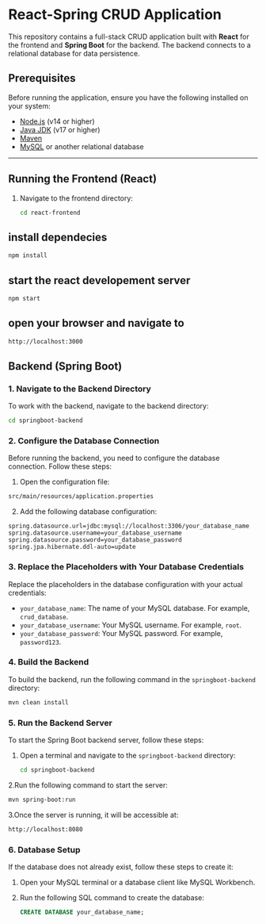 # React-Spring CRUD Application

This repository contains a full-stack CRUD application built with **React** for the frontend and **Spring Boot** for the backend. The backend connects to a relational database for data persistence.

## Prerequisites

Before running the application, ensure you have the following installed on your system:

- [Node.js](https://nodejs.org/) (v14 or higher)
- [Java JDK](https://www.oracle.com/java/technologies/javase-downloads.html) (v17 or higher)
- [Maven](https://maven.apache.org/)
- [MySQL](https://www.mysql.com/) or another relational database

---

## Running the Frontend (React)

1. Navigate to the frontend directory:
   ```bash
   cd react-frontend
   ```
## install dependecies 
   ```bash
   npm install
   ```
## start the react developement server  
   ```bash
   npm start 
   ```
## open your browser and navigate to 
```bash
http://localhost:3000
```
## Backend (Spring Boot)

### 1. Navigate to the Backend Directory

To work with the backend, navigate to the backend directory:

```bash
cd springboot-backend
```
### 2. Configure the Database Connection

Before running the backend, you need to configure the database connection. Follow these steps:

1. Open the configuration file:
```bash
src/main/resources/application.properties
```

2. Add the following database configuration:

```properties
spring.datasource.url=jdbc:mysql://localhost:3306/your_database_name
spring.datasource.username=your_database_username
spring.datasource.password=your_database_password
spring.jpa.hibernate.ddl-auto=update
```
### 3. Replace the Placeholders with Your Database Credentials

Replace the placeholders in the database configuration with your actual credentials:

- `your_database_name`: The name of your MySQL database. For example, `crud_database`.
- `your_database_username`: Your MySQL username. For example, `root`.
- `your_database_password`: Your MySQL password. For example, `password123`.

### 4. Build the Backend

To build the backend, run the following command in the `springboot-backend` directory:

```bash
mvn clean install
```
### 5. Run the Backend Server

To start the Spring Boot backend server, follow these steps:

1. Open a terminal and navigate to the `springboot-backend` directory:
   ```bash
   cd springboot-backend
   ```
2.Run the following command to start the server:
   ```bash
   mvn spring-boot:run
   ```
3.Once the server is running, it will be accessible at:
```bash
http://localhost:8080
```
### 6. Database Setup

If the database does not already exist, follow these steps to create it:

1. Open your MySQL terminal or a database client like MySQL Workbench.

2. Run the following SQL command to create the database:
   ```sql
   CREATE DATABASE your_database_name;

